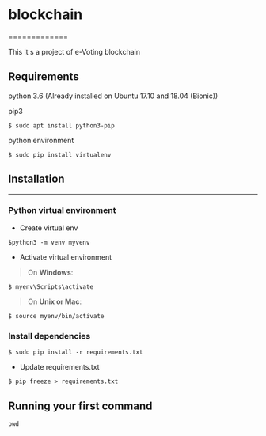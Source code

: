 # blockchain
=============

This it s a project of e-Voting blockchain


Requirements
--------------------- 
python 3.6 (Already installed on Ubuntu 17.10 and 18.04 (Bionic))

pip3

```
$ sudo apt install python3-pip 
```

python environment

```
$ sudo pip install virtualenv 
```



## Installation
---------------------

### Python virtual environment
- Create virtual env
```
$python3 -m venv myvenv
```


- Activate virtual environment
> On **Windows**:
```
$ myenv\Scripts\activate 
```
> On **Unix or Mac**:
```
$ source myenv/bin/activate 
```


### Install dependencies
```
$ sudo pip install -r requirements.txt 
```

- Update requirements.txt
```
$ pip freeze > requirements.txt
```


Running your first command
--------------------------


`pwd`
